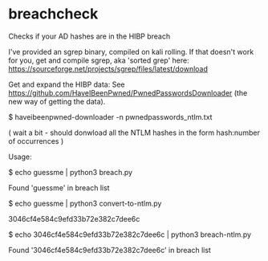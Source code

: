 # breachcheck

Checks if your AD hashes are in the HIBP breach 

I've provided an sgrep binary, compiled on kali rolling. If that doesn't work for you, get and compile sgrep, aka 'sorted grep' here: https://sourceforge.net/projects/sgrep/files/latest/download 

Get and expand the HIBP data: See https://github.com/HaveIBeenPwned/PwnedPasswordsDownloader (the new way of getting the data).

$ haveibeenpwned-downloader -n pwnedpasswords_ntlm.txt

( wait a bit - should donwload all the NTLM hashes in the form   hash:number of occurrences ) 

Usage: 

$ echo guessme | python3 breach.py

Found 'guessme' in breach list

$ echo guessme | python3 convert-to-ntlm.py

3046cf4e584c9efd33b72e382c7dee6c

$ echo 3046cf4e584c9efd33b72e382c7dee6c | python3 breach-ntlm.py

Found '3046cf4e584c9efd33b72e382c7dee6c' in breach list
